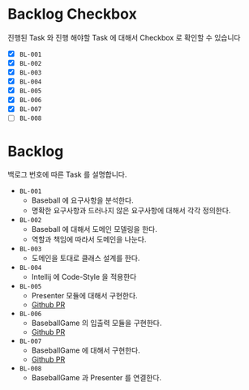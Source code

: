 # Backlog Checkbox

진행된 Task 와 진행 해야할 Task 에 대해서 Checkbox 로 확인할 수 있습니다

- [x] `BL-001`
- [x] `BL-002`
- [x] `BL-003`
- [x] `BL-004`
- [x] `BL-005`
- [x] `BL-006`
- [x] `BL-007`
- [ ] `BL-008`

# Backlog

백로그 번호에 따른 Task 를 설명합니다.

- `BL-001`
  - Baseball 에 요구사항을 분석한다.
  - 명확한 요구사항과 드러나지 않은 요구사항에 대해서 각각 정의한다.
- `BL-002`
  - Baseball 에 대해서 도메인 모델링을 한다.
  - 역할과 책임에 따라서 도메인을 나눈다.
- `BL-003`
  - 도메인을 토대로 클래스 설계를 한다.
- `BL-004`
  - Intellij 에 Code-Style 을 적용한다
- `BL-005`
  - Presenter 모듈에 대해서 구현한다.
  - [Github PR](https://github.com/dhslrl321/java-baseball-precourse/pull/1)
- `BL-006`
  - BaseballGame 의 입출력 모듈을 구현한다.
  - [Github PR](https://github.com/dhslrl321/java-baseball-precourse/pull/3)
- `BL-007`
  - BaseballGame 에 대해서 구현한다.
  - [Github PR](https://github.com/dhslrl321/java-baseball-precourse/pull/4)
- `BL-008`
  - BaseballGame 과 Presenter 를 연결한다.